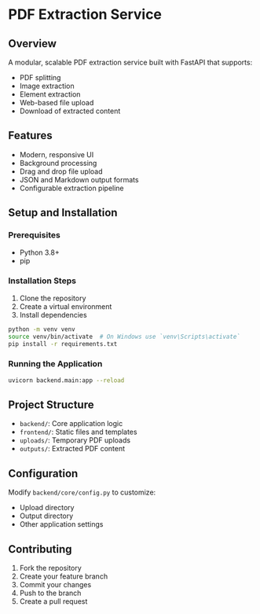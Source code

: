 # PDF Extraction Service

## Overview
A modular, scalable PDF extraction service built with FastAPI that supports:
- PDF splitting
- Image extraction
- Element extraction
- Web-based file upload
- Download of extracted content

## Features
- Modern, responsive UI
- Background processing
- Drag and drop file upload
- JSON and Markdown output formats
- Configurable extraction pipeline

## Setup and Installation

### Prerequisites
- Python 3.8+
- pip

### Installation Steps
1. Clone the repository
2. Create a virtual environment
3. Install dependencies
```bash
python -m venv venv
source venv/bin/activate  # On Windows use `venv\Scripts\activate`
pip install -r requirements.txt
```

### Running the Application
```bash
uvicorn backend.main:app --reload
```

## Project Structure
- `backend/`: Core application logic
- `frontend/`: Static files and templates
- `uploads/`: Temporary PDF uploads
- `outputs/`: Extracted PDF content

## Configuration
Modify `backend/core/config.py` to customize:
- Upload directory
- Output directory
- Other application settings

## Contributing
1. Fork the repository
2. Create your feature branch
3. Commit your changes
4. Push to the branch
5. Create a pull request
```# UniDocParser
